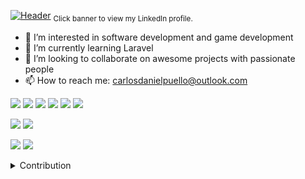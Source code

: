 

[![Header](https://i.imgur.com/cDhu2oP.png "Header")](https://www.linkedin.com/in/carlospuello/)
<sub>Click banner to view my LinkedIn profile.</sub>

- 👀 I’m interested in software development and game development
- 🌱 I’m currently learning Laravel
- 💞️ I’m looking to collaborate on awesome projects with passionate people
- 📫 How to reach me: carlosdanielpuello@outlook.com


![](https://img.shields.io/badge/Code-Python-informational?style=flat&logo=python&logoColor=white&color=43a047)
![](https://img.shields.io/badge/Code-Golang-informational?style=flat&logo=go&logoColor=white&color=43a047)
![](https://img.shields.io/badge/Code-Java-informational?style=flat&logo=java&logoColor=white&color=43a047)
![](https://img.shields.io/badge/Code-Javascript-informational?style=flat&logo=javascript&logoColor=white&color=43a047)
![](https://img.shields.io/badge/Code-React-informational?style=flat&logo=react&logoColor=white&color=43a047)
![](https://img.shields.io/badge/Code-Angular-informational?style=flat&logo=angular&logoColor=white&color=43a047)

![](https://img.shields.io/badge/Tools-MySQL-informational?style=flat&logo=mysql&logoColor=white&color=00766c)
![](https://img.shields.io/badge/Tools-MongoDB-informational?style=flat&logo=mongodb&logoColor=white&color=00766c)

![](https://img.shields.io/badge/Shell-Bash-informational?style=flat&logo=gnu-bash&logoColor=white&color=0095a8)
![](https://img.shields.io/badge/Shell-Terminal-informational?style=flat&logo=windows-terminal&logoColor=white&color=0095a8)

<details>
  <summary>Contribution</summary>

  <img align="left" alt="CarlosPuello's GitHub Stats" src="https://github-readme-stats.vercel.app/api?username=CarlosPuello&show_icons=true&hide_border=true" />

</details>
<!---
CarlosPuello/CarlosPuello is a ✨ special ✨ repository because its `README.md` (this file) appears on your GitHub profile.
You can click the Preview link to take a look at your changes.
--->
